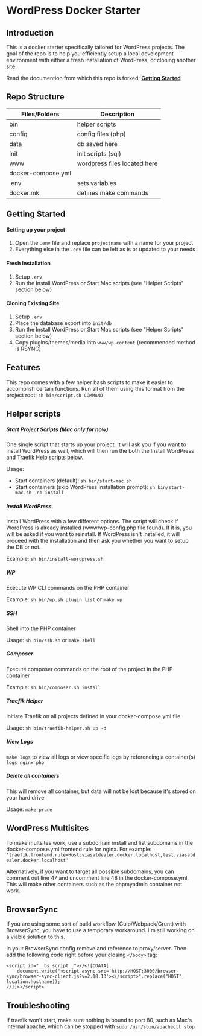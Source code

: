 # WordPress Docker Starter

## Introduction

This is a docker starter specifically tailored for WordPress projects. The goal of the repo is to help you efficiently setup a local development environment with either a fresh installation of WordPress, or cloning another site.

Read the documention from which this repo is forked: [**Getting Started**](http://docker4wordpress.readthedocs.io)

## Repo Structure
| Files/Folders      	| Description                  	|
|--------------------	|------------------------------	|
| bin                	| helper scripts               	|
| config             	| config files (php)           	|
| data               	| db saved here                	|
| init               	| init scripts (sql)           	|
| www                	| wordpress files located here 	|
| docker-compose.yml 	|                              	|
| .env    	            | sets variables             	|
| docker.mk    	        | defines make commands        	|

## Getting Started
#### Setting up your project
1. Open the `.env` file and replace `projectname` with a name for your project
2. Everything else in the `.env` file can be left as is or updated to your needs

#### Fresh Installation
1. Setup `.env`
1. Run the Install WordPress or Start Mac scripts (see "Helper Scripts" section below)

#### Cloning Existing Site
1. Setup `.env`
1. Place the database export into `init/db`
1. Run the Install WordPress or Start Mac scripts (see "Helper Scripts" section below)
1. Copy plugins/themes/media into `www/wp-content` (recommended method is RSYNC)

## Features
This repo comes with a few helper bash scripts to make it easier to accomplish certain functions. Run all of them using this format from the project root: `sh bin/script.sh COMMAND`

## Helper scripts

##### Start Project Scripts (Mac only for now)
One single script that starts up your project. It will ask you if you want to install WordPress as well, which will then run the both the Install WordPress and Traefik Help scripts below.

Usage: 

- Start containers (default): `sh bin/start-mac.sh`
- Start containers (skip WordPress installation prompt): `sh bin/start-mac.sh -no-install`

##### Install WordPress
Install WordPress with a few different options. The script will check if WordPress is already installed (www/wp-config.php file found). If it is, you will be asked if you want to reinstall. If WordPress isn't installed, it will proceed with the installation and then ask you whether you want to setup the DB or not.

Example: `sh bin/install-wordpress.sh`

##### WP
Execute WP CLI commands on the PHP container

Example: `sh bin/wp.sh plugin list` or `make wp`

##### SSH
Shell into the PHP container

Usage: `sh bin/ssh.sh` or `make shell`

##### Composer
Execute composer commands on the root of the project in the PHP container

Example: `sh bin/composer.sh install`

##### Traefik Helper
Initiate Traefik on all projects defined in your docker-compose.yml file

Usage: `sh bin/traefik-helper.sh up -d`

##### View Logs
`make logs` to view all logs or view specific logs by referencing a container(s) `logs nginx php`

##### Delete all containers
This will remove all container, but data will not be lost because it's stored on your hard drive

Usage: `make prune`

## WordPress Multisites
To make multsites work, use a subdomain install and list subdomains in the docker-compose.yml frontend rule for nginx. For example:
`- 'traefik.frontend.rule=Host:viasatdealer.docker.localhost,test.viasatdealer.docker.localhost'`

Alternatively, if you want to target all possible subdomains, you can comment out line 47 and uncomment line 48 in the docker-compose.yml. This will make other containers such as the phpmyadmin container not work.

## BrowserSync
If you are using some sort of build workflow (Gulp/Webpack/Grunt) with BrowserSync, you have to use a temporary workaround. I'm still working on a viable solution to this.

In your BrowserSync config remove and reference to proxy/server. Then add the following code right before your closing `</body>` tag:
```
<script id="__bs_script__">//<![CDATA[
    document.write("<script async src='http://HOST:3000/browser-sync/browser-sync-client.js?v=2.18.13'><\/script>".replace("HOST", location.hostname));
//]]></script>
```

## Troubleshooting
If traefik won't start, make sure nothing is bound to port 80, such as Mac's internal apache, which can be stopped with `sudo /usr/sbin/apachectl stop`
